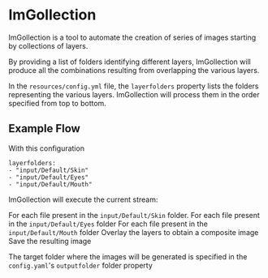 # ImGollection

ImGollection is a tool to automate the creation of series of images starting by collections of layers.

By providing a list of folders identifying different layers, ImGollection will produce all the combinations resulting from overlapping the various layers.

In the `resources/config.yml` file, the `layerfolders` property lists the folders representing the various layers.
ImGollection will process them in the order specified from top to bottom.

## Example Flow

With this configuration

```
layerfolders:
- "input/Default/Skin"
- "input/Default/Eyes"
- "input/Default/Mouth"
```

ImGollection will execute the current stream:

For each file present in the `input/Default/Skin` folder.
    For each file present in the `input/Default/Eyes` folder
        For each file present in the `input/Default/Mouth` folder
            Overlay the layers to obtain a composite image
            Save the resulting image

The target folder where the images will be generated is specified in the `config.yaml`'s `outputfolder` folder property
